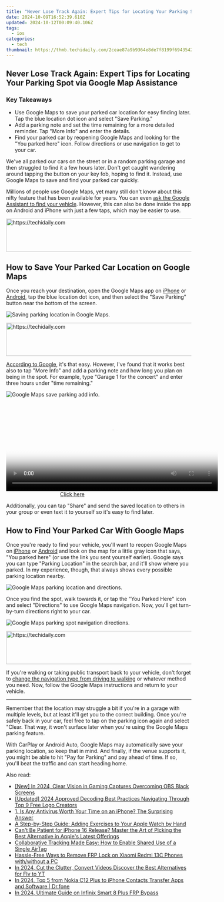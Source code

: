 ```yaml
---
title: "Never Lose Track Again: Expert Tips for Locating Your Parking Spot via Google Map Assistance"
date: 2024-10-09T16:52:39.610Z
updated: 2024-10-12T00:09:40.106Z
tags:
  - ios
categories:
  - tech
thumbnail: https://thmb.techidaily.com/2ceae87a9b9364e8de7f8199f6943542799e9e444d1e94cece6744b91d0b78e1.jpg
---
```


## Never Lose Track Again: Expert Tips for Locating Your Parking Spot via Google Map Assistance

### Key Takeaways

* Use Google Maps to save your parked car location for easy finding later. Tap the blue location dot icon and select "Save Parking."
* Add a parking note and set the time remaining for a more detailed reminder. Tap "More Info" and enter the details.
* Find your parked car by reopening Google Maps and looking for the "You parked here" icon. Follow directions or use navigation to get to your car.

 We've all parked our cars on the street or in a random parking garage and then struggled to find it a few hours later. Don't get caught wandering around tapping the button on your key fob, hoping to find it. Instead, use Google Maps to save and find your parked car quickly.

 Millions of people use Google Maps, yet many still don't know about this nifty feature that has been available for years. You can even [ask the Google Assistant to find your vehicle](https://win-solutions.techidaily.com/step-by-step-guide-to-get-your-astro-headset-recognized-by-command-center/). However, this can also be done inside the app on Android and iPhone with just a few taps, which may be easier to use.

<!-- affiliate ads begin -->
<a href="https://appsumo.8odi.net/c/5597632/2137394/7443" target="_top" id="2137394">
  <img src="//a.impactradius-go.com/display-ad/7443-2137394" border="0" alt="https://techidaily.com" width="600" height="90"/>
</a>
<img height="0" width="0" src="https://appsumo.8odi.net/i/5597632/2137394/7443" style="position:absolute;visibility:hidden;" border="0" />
<!-- affiliate ads end -->

##  How to Save Your Parked Car Location on Google Maps

 Once you reach your destination, open the Google Maps app on [iPhone](https://apps.apple.com/us/app/google-maps/id585027354) or [Android](https://www.anrdoezrs.net/links/3607085/type/dlg/sid/UUhtgUeUpU2001307/https://play.google.com/store/apps/details?id=com.google.android.apps.maps&hl=en%5FUS&gl=US), tap the blue location dot icon, and then select the "Save Parking" button near the bottom of the screen.

![Saving parking location in Google Maps.](https://static1.howtogeekimages.com/wordpress/wp-content/uploads/2023/12/google-maps-save-parking.jpeg) 

<!-- affiliate ads begin -->
<a href="https://appsumo.8odi.net/c/5597632/2151871/7443" target="_top" id="2151871">
  <img src="//a.impactradius-go.com/display-ad/7443-2151871" border="0" alt="https://techidaily.com" width="600" height="90"/>
</a>
<img height="0" width="0" src="https://appsumo.8odi.net/i/5597632/2151871/7443" style="position:absolute;visibility:hidden;" border="0" />
<!-- affiliate ads end -->

[According to Google](https://support.google.com/maps/answer/7257797?hl=en&co=GENIE.Platform%3DAndroid), it's that easy. However, I've found that it works best also to tap "More Info" and add a parking note and how long you plan on being in the spot. For example, type "Garage 1 for the concert" and enter three hours under "time remaining."

![Google Maps save parking add info.](https://static1.howtogeekimages.com/wordpress/wp-content/uploads/2023/12/google-maps-parking-info.jpg) 

<!-- affiliate ads begin -->
<span id="1983552">
					<video width="576" height="240" style="cursor:pointer"
           poster="//a.impactradius-go.com/display-clicktoplayimage/1983552.png"
           onclick="if(!this.playClicked){this.play();this.setAttribute('controls',true);this.playClicked=true;}">
	   <source src="//a.impactradius-go.com/display-ad/22993-1983552">
	   <img src="//a.impactradius-go.com/display-clicktoplayimage/1983552.png" style="border: none; height: 100%; width: 100%; object-fit: contain">
	</video>
	<div style="width:360px;text-align:center"><a href="javascript:window.open(decodeURIComponent('https%3A%2F%2Fhomestyler.sjv.io%2Fc%2F5597632%2F1983552%2F22993'), '_blank');void(0);">Click here</a></div>
</span>
<img height="0" width="0" src="https://imp.pxf.io/i/5597632/1983552/22993" style="position:absolute;visibility:hidden;" border="0" />
<!-- affiliate ads end -->

 Additionally, you can tap "Share" and send the saved location to others in your group or even text it to yourself so it's easy to find later.

##  How to Find Your Parked Car With Google Maps

 Once you're ready to find your vehicle, you'll want to reopen Google Maps on [iPhone](https://apps.apple.com/us/app/google-maps/id585027354) or [Android](https://www.anrdoezrs.net/links/3607085/type/dlg/sid/UUhtgUeUpU2001307/https://play.google.com/store/apps/details?id=com.google.android.apps.maps&hl=en%5FUS&gl=US) and look on the map for a little gray icon that says, "You parked here" (or use the link you sent yourself earlier). Google says you can type "Parking Location" in the search bar, and it'll show where you parked. In my experience, though, that always shows every possible parking location nearby.

![Google Maps parking location and directions.](https://static1.howtogeekimages.com/wordpress/wp-content/uploads/2023/12/google-maps-parking-directions.jpeg) 

 Once you find the spot, walk towards it, or tap the "You Parked Here" icon and select "Directions" to use Google Maps navigation. Now, you'll get turn-by-turn directions right to your car.

![Google Maps parking spot navigation directions.](https://static1.howtogeekimages.com/wordpress/wp-content/uploads/2023/12/google-maps-parking-directions.jpg) 

<!-- affiliate ads begin -->
<a href="https://laganoo.pxf.io/c/5597632/1528688/16446" target="_top" id="1528688">
  <img src="//a.impactradius-go.com/display-ad/16446-1528688" border="0" alt="https://techidaily.com" width="728" height="90"/>
</a>
<img height="0" width="0" src="https://laganoo.pxf.io/i/5597632/1528688/16446" style="position:absolute;visibility:hidden;" border="0" />
<!-- affiliate ads end -->

 If you're walking or taking public transport back to your vehicle, don't forget to [change the navigation type from driving to walking](https://technical-tips.techidaily.com/simultaneous-streaming-can-you-and-your-friend-tune-into-spotify-together/) or whatever method you need. Now, follow the Google Maps instructions and return to your vehicle.

---

 Remember that the location may struggle a bit if you're in a garage with multiple levels, but at least it'll get you to the correct building. Once you're safely back in your car, feel free to tap on the parking icon again and select "Clear. That way, it won't surface later when you're using the Google Maps parking feature.

 With CarPlay or Android Auto, Google Maps may automatically save your parking location, so keep that in mind. And finally, if the venue supports it, you might be able to hit "Pay for Parking" and pay ahead of time. If so, you'll beat the traffic and can start heading home.

<ins class="adsbygoogle"
     style="display:block"
     data-ad-format="autorelaxed"
     data-ad-client="ca-pub-7571918770474297"
     data-ad-slot="1223367746"></ins>

<ins class="adsbygoogle"
     style="display:block"
     data-ad-client="ca-pub-7571918770474297"
     data-ad-slot="8358498916"
     data-ad-format="auto"
     data-full-width-responsive="true"></ins>

<span class="atpl-alsoreadstyle">Also read:</span>
<div><ul>
<li><a href="https://screen-recording.techidaily.com/new-in-2024-clear-vision-in-gaming-captures-overcoming-obs-black-screens/"><u>[New] In 2024, Clear Vision in Gaming Captures Overcoming OBS Black Screens</u></a></li>
<li><a href="https://facebook-video-footage.techidaily.com/updated-2024-approved-decoding-best-practices-navigating-through-top-9-free-logo-creators/"><u>[Updated] 2024 Approved Decoding Best Practices Navigating Through Top 9 Free Logo Creators</u></a></li>
<li><a href="https://os-tips.techidaily.com/1-is-any-antivirus-worth-your-time-on-an-iphone-the-surprising-answer/"><u>1. Is Any Antivirus Worth Your Time on an iPhone? The Surprising Answer</u></a></li>
<li><a href="https://os-tips.techidaily.com/a-step-by-step-guide-adding-exercises-to-your-apple-watch-by-hand/"><u>A Step-by-Step Guide: Adding Exercises to Your Apple Watch by Hand</u></a></li>
<li><a href="https://os-tips.techidaily.com/cant-be-patient-for-iphone-16-release-master-the-art-of-picking-the-best-alternative-in-apples-latest-offerings/"><u>Can't Be Patient for iPhone 16 Release? Master the Art of Picking the Best Alternative in Apple's Latest Offerings</u></a></li>
<li><a href="https://os-tips.techidaily.com/collaborative-tracking-made-easy-how-to-enable-shared-use-of-a-single-airtag/"><u>Collaborative Tracking Made Easy: How to Enable Shared Use of a Single AirTag</u></a></li>
<li><a href="https://bypass-frp.techidaily.com/hassle-free-ways-to-remove-frp-lock-on-xiaomi-redmi-13c-phones-withwithout-a-pc-by-drfone-android/"><u>Hassle-Free Ways to Remove FRP Lock on Xiaomi Redmi 13C Phones with/without a PC</u></a></li>
<li><a href="https://youtube-data.techidaily.com/24-cut-the-clutter-convert-videos-discover-the-best-alternatives-for-flv-to-yt/"><u>In 2024, Cut the Clutter, Convert Videos Discover the Best Alternatives for Flv to YT</u></a></li>
<li><a href="https://android-transfer.techidaily.com/in-2024-top-5-from-nokia-c12-plus-to-iphone-contacts-transfer-apps-and-software-drfone-by-drfone-transfer-from-android-transfer-from-android/"><u>In 2024, Top 5 from Nokia C12 Plus to iPhone Contacts Transfer Apps and Software | Dr.fone</u></a></li>
<li><a href="https://bypass-frp.techidaily.com/in-2024-ultimate-guide-on-infinix-smart-8-plus-frp-bypass-by-drfone-android/"><u>In 2024, Ultimate Guide on Infinix Smart 8 Plus FRP Bypass</u></a></li>
</ul></div>

